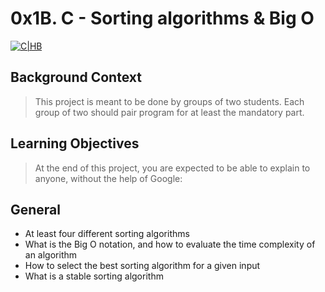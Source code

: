 # 0x1B. C - Sorting algorithms & Big O

[![C|HB](ttp://guiadecarreras.udg.mx/wp-content/themes/carreras_2014/img/alfabeto/250/c.png)]()

## Background Context
> This project is meant to be done by groups of two students. Each group of two should pair program for at least the mandatory part.

## Learning Objectives
> At the end of this project, you are expected to be able to explain to anyone, without the help of Google:

## General
 - At least four different sorting algorithms
 - What is the Big O notation, and how to evaluate the time complexity of an algorithm
 - How to select the best sorting algorithm for a given input
 - What is a stable sorting algorithm
